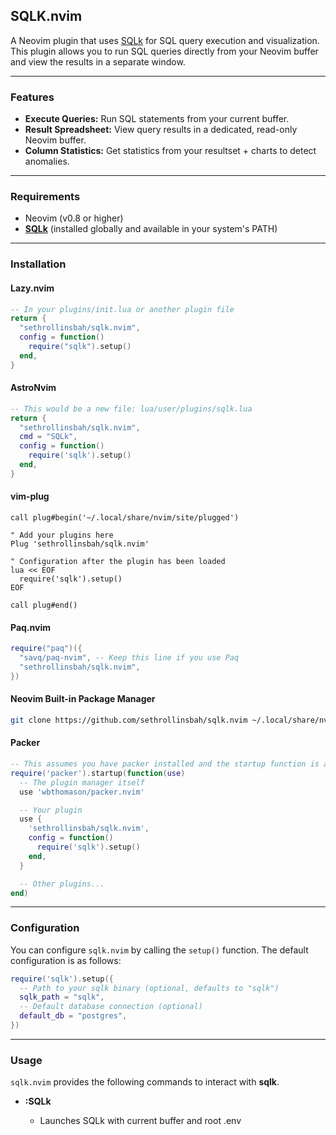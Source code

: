 ## **SQLK.nvim**

A Neovim plugin that uses [SQLk](https://github.com/sethrollinsbah/sqlk) for SQL query execution and visualization. 
This plugin allows you to run SQL queries directly from your Neovim buffer and view the results in a separate window.

-----

### **Features**

  * **Execute Queries:** Run SQL statements from your current buffer.
  * **Result Spreadsheet:** View query results in a dedicated, read-only Neovim buffer.
  * **Column Statistics:** Get statistics from your resultset + charts to detect anomalies.

-----

### **Requirements**

  * Neovim (v0.8 or higher)
  * **[SQLk](https://github.com/sethrollinsbah/sqlk)** (installed globally and available in your system's PATH)

-----

### **Installation**

#### **Lazy.nvim**

```lua
-- In your plugins/init.lua or another plugin file
return {
  "sethrollinsbah/sqlk.nvim",
  config = function()
    require("sqlk").setup()
  end,
}
```

#### **AstroNvim**

```lua
-- This would be a new file: lua/user/plugins/sqlk.lua
return {
  "sethrollinsbah/sqlk.nvim",
  cmd = "SQLk",
  config = function()
    require('sqlk').setup()
  end,
}
```

#### **vim-plug**

```vim
call plug#begin('~/.local/share/nvim/site/plugged')

" Add your plugins here
Plug 'sethrollinsbah/sqlk.nvim'

" Configuration after the plugin has been loaded
lua << EOF
  require('sqlk').setup()
EOF

call plug#end()
```

#### **Paq.nvim**

```lua
require("paq")({
  "savq/paq-nvim", -- Keep this line if you use Paq
  "sethrollinsbah/sqlk.nvim",
})
```

#### **Neovim Built-in Package Manager**

```bash
git clone https://github.com/sethrollinsbah/sqlk.nvim ~/.local/share/nvim/site/pack/plugins/start/sqlk.nvim
```

#### **Packer**

```lua
-- This assumes you have packer installed and the startup function is already in your config.
require('packer').startup(function(use)
  -- The plugin manager itself
  use 'wbthomason/packer.nvim'

  -- Your plugin
  use {
    'sethrollinsbah/sqlk.nvim',
    config = function()
      require('sqlk').setup()
    end,
  }

  -- Other plugins...
end)
```


-----

### **Configuration**

You can configure `sqlk.nvim` by calling the `setup()` function. The default configuration is as follows:

```lua
require('sqlk').setup({
  -- Path to your sqlk binary (optional, defaults to "sqlk")
  sqlk_path = "sqlk",
  -- Default database connection (optional)
  default_db = "postgres",
})
```

-----

### **Usage**

`sqlk.nvim` provides the following commands to interact with **sqlk**.

  * **:SQLk**

      * Launches SQLk with current buffer and root .env
